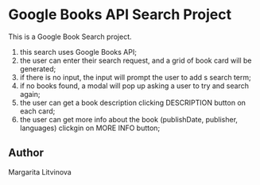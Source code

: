 # Google Books API Search Project

This is a Google Book Search project. 

1. this search uses Google Books API;
2. the user can enter their search request, and a grid of book card will be generated;
3. if there is no input, the input will prompt the user to add s search term;
4. if no books found, a modal will pop up asking a user to try and search again;
5. the user can get a book description clicking DESCRIPTION button on each card;
6. the user can get more info about the book (publishDate, publisher, languages) clickgin on MORE INFO button;

## Author
Margarita Litvinova